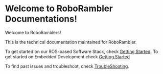 # Welcome to RoboRambler Documentations!

Welcome to RoboRamblers!

This is the technical documentation maintained for RoboRambler.

To get started on our ROS-based Software Stack, check [Getting Started](getting-started/ros-installation.md). To get started on Embedded Development check [Getting Started](getting-started/embedded-installation.md)

To find past issues and troubleshoot, check [TroubleShooting](trouble-shooting.md).